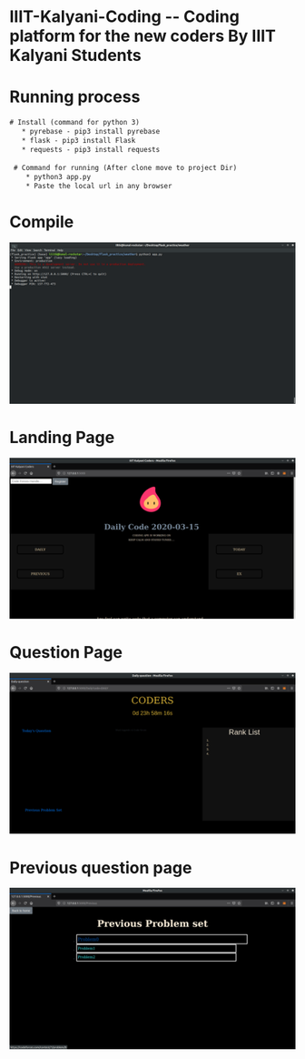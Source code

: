 # IIIT-Kalyani-Coding -- Coding platform for the new coders By IIIT Kalyani Students

# Running process 
    # Install (command for python 3)
       * pyrebase - pip3 install pyrebase
       * flask - pip3 install Flask
       * requests - pip3 install requests
       
     # Command for running (After clone move to project Dir)
        * python3 app.py 
        * Paste the local url in any browser
  
  # Compile
 ![compile](https://github.com/Kunal614/IIIT-Kalyani-Coding/blob/master/Screenshot%20from%202020-02-08%2004-59-03.png)  
 
 # Landing Page
 ![Front](https://github.com/Kunal614/IIIT-Kalyani-Coding/blob/master/Screenshot%20from%202020-03-15%2019-11-36.png)
 
 # Question Page
 ![Question](https://github.com/Kunal614/IIIT-Kalyani-Coding/blob/master/Screenshot%20from%202020-03-15%2019-11-44.png)
 
 # Previous question page
 ![Previous](https://github.com/Kunal614/IIIT-Kalyani-Coding/blob/master/Screenshot%20from%202020-03-15%2019-11-54.png)
 
        
        
       
